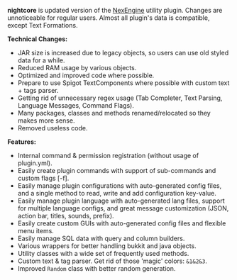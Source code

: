 **nightcore** is updated version of the [NexEngine](https://github.com/nulli0n/NexEngine-spigot) utility plugin. Changes are unnoticeable for regular users. Almost all plugin's data is compatible, except Text Formations.

**Technical Changes:**
- JAR size is increased due to legacy objects, so users can use old styled data for a while.
- Reduced RAM usage by various objects.
- Optimized and improved code where possible.
- Prepare to use Spigot TextComponents where possible with custom text + tags parser.
- Getting rid of unnecessary regex usage (Tab Completer, Text Parsing, Language Messages, Command Flags).
- Many packages, classes and methods renamed/relocated so they makes more sense.
- Removed useless code.

**Features:**
* Internal command & permission registration (without usage of plugin.yml).
* Easily create plugin commands with support of sub-commands and custom flags \[-f\].
* Easily manage plugin configurations with auto-generated config files, and a single method to read, write and add configuration key-value.
* Easily manage plugin language with auto-generated lang files, support for multiple language configs, and great message customization (JSON, action bar, titles, sounds, prefix).
* Easily create custom GUIs with auto-generated config files and flexible menu items.
* Easily manage SQL data with query and column builders.
* Various wrappers for better handling bukkit and java objects.
* Utility classes with a wide set of frequently used methods.
* Custom text & tag parser. Get rid of those 'magic' colors: `&1&2&3`.
* Improved `Random` class with better random generation.
